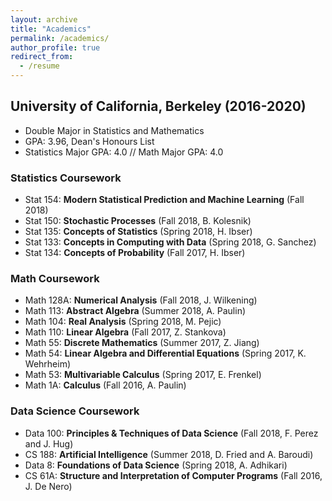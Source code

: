 ```yaml
---
layout: archive
title: "Academics"
permalink: /academics/
author_profile: true
redirect_from:
  - /resume
---
```


## University of California, Berkeley (2016-2020)
- Double Major in Statistics and Mathematics
- GPA: 3.96, Dean's Honours List
- Statistics Major GPA: 4.0 // Math Major GPA: 4.0

### Statistics Coursework

- Stat 154: **Modern Statistical Prediction and Machine Learning** (Fall 2018)
- Stat 150: **Stochastic Processes** (Fall 2018, B. Kolesnik)
- Stat 135: **Concepts of Statistics** (Spring 2018, H. Ibser)
- Stat 133: **Concepts in Computing with Data** (Spring 2018, G. Sanchez)
- Stat 134: **Concepts of Probability** (Fall 2017, H. Ibser)

### Math Coursework

- Math 128A: **Numerical Analysis** (Fall 2018, J. Wilkening)
- Math 113: **Abstract Algebra** (Summer 2018, A. Paulin)
- Math 104: **Real Analysis** (Spring 2018, M. Pejic)
- Math 110: **Linear Algebra** (Fall 2017, Z. Stankova)
- Math 55: **Discrete Mathematics** (Summer 2017, Z. Jiang)
- Math 54: **Linear Algebra and Differential Equations** (Spring 2017, K. Wehrheim)
- Math 53: **Multivariable Calculus** (Spring 2017, E. Frenkel)
- Math 1A: **Calculus** (Fall 2016, A. Paulin)

### Data Science Coursework

- Data 100: **Principles & Techniques of Data Science** (Fall 2018, F. Perez and J. Hug)
- CS 188: **Artificial Intelligence** (Summer 2018, D. Fried and A. Baroudi)
- Data 8: **Foundations of Data Science** (Spring 2018, A. Adhikari)
- CS 61A: **Structure and Interpretation of Computer Programs** (Fall 2016, J. De Nero)
